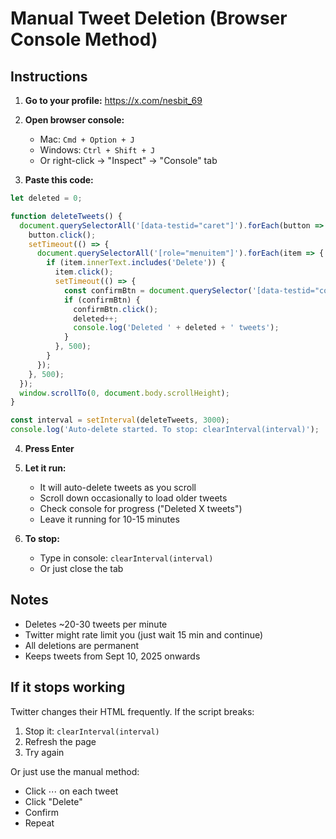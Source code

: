 # Manual Tweet Deletion (Browser Console Method)

## Instructions

1. **Go to your profile:** https://x.com/nesbit_69

2. **Open browser console:**
   - Mac: `Cmd + Option + J`
   - Windows: `Ctrl + Shift + J`
   - Or right-click → "Inspect" → "Console" tab

3. **Paste this code:**

```javascript
let deleted = 0;

function deleteTweets() {
  document.querySelectorAll('[data-testid="caret"]').forEach(button => {
    button.click();
    setTimeout(() => {
      document.querySelectorAll('[role="menuitem"]').forEach(item => {
        if (item.innerText.includes('Delete')) {
          item.click();
          setTimeout(() => {
            const confirmBtn = document.querySelector('[data-testid="confirmationSheetConfirm"]');
            if (confirmBtn) {
              confirmBtn.click();
              deleted++;
              console.log('Deleted ' + deleted + ' tweets');
            }
          }, 500);
        }
      });
    }, 500);
  });
  window.scrollTo(0, document.body.scrollHeight);
}

const interval = setInterval(deleteTweets, 3000);
console.log('Auto-delete started. To stop: clearInterval(interval)');
```

4. **Press Enter**

5. **Let it run:**
   - It will auto-delete tweets as you scroll
   - Scroll down occasionally to load older tweets
   - Check console for progress ("Deleted X tweets")
   - Leave it running for 10-15 minutes

6. **To stop:**
   - Type in console: `clearInterval(interval)`
   - Or just close the tab

## Notes

- Deletes ~20-30 tweets per minute
- Twitter might rate limit you (just wait 15 min and continue)
- All deletions are permanent
- Keeps tweets from Sept 10, 2025 onwards

## If it stops working

Twitter changes their HTML frequently. If the script breaks:
1. Stop it: `clearInterval(interval)`
2. Refresh the page
3. Try again

Or just use the manual method:
- Click ⋯ on each tweet
- Click "Delete"
- Confirm
- Repeat
